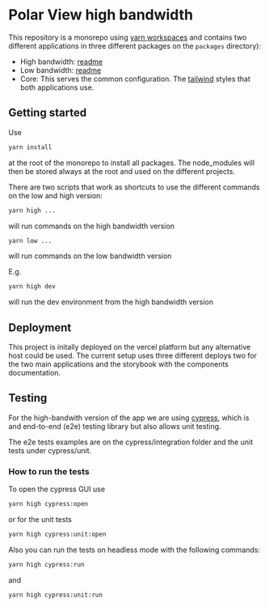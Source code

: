 # Polar View high bandwidth

This repository is a monorepo using [yarn workspaces](https://classic.yarnpkg.com/lang/en/docs/workspaces/) and contains two different applications in three different packages on the ```packages``` directory):

- High bandwidth: [readme](/packages/high-bandwith/README.md)
- Low bandwidth: [readme](/packages/low-bandwith/README.md)
- Core: This serves the common configuration. The [tailwind](https://tailwindcss.com/) styles that both applications use.

## Getting started

Use

```bash
yarn install
```

 at the root of the monorepo to install all packages. The node_modules will then be stored always at the root and used on the different projects.

There are two scripts that work as shortcuts to use the different commands on the low and high version:

```bash
yarn high ...
```

will run commands on the high bandwidth version

```bash
yarn low ...
```

will run commands on the low bandwidth version

E.g.

```bash
yarn high dev
```

will run the dev environment from the high bandwidth version

## Deployment

This project is initally deployed on the vercel platform but any alternative host could be used. The current setup uses three different deploys two for the two main applications and the storybook with the components documentation.

## Testing

For the high-bandwith version of the app we are using [cypress](https://www.cypress.io/), which is and end-to-end (e2e) testing library but also allows unit testing.

The e2e tests examples are on the cypress/integration folder and the unit tests under cypress/unit.

### How to run the tests

To open the cypress GUI use
```bash
yarn high cypress:open
```

or for the unit tests

```bash
yarn high cypress:unit:open
```

Also you can run the tests on headless mode with the following commands:
```bash
yarn high cypress:run
```

and

```bash
yarn high cypress:unit:run
```
